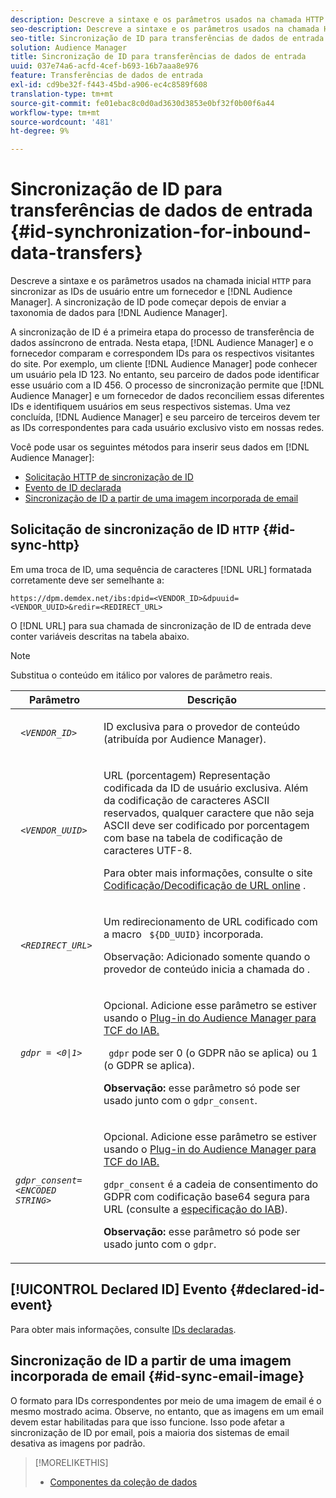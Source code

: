 ```yaml
---
description: Descreve a sintaxe e os parâmetros usados na chamada HTTP inicial para sincronizar as IDs de usuário entre um fornecedor e o Audience Manager. A sincronização de ID pode começar depois de enviar a taxonomia de dados para o Audience Manager.
seo-description: Descreve a sintaxe e os parâmetros usados na chamada HTTP inicial para sincronizar as IDs de usuário entre um fornecedor e o Audience Manager. A sincronização de ID pode começar depois de enviar a taxonomia de dados para o Audience Manager.
seo-title: Sincronização de ID para transferências de dados de entrada
solution: Audience Manager
title: Sincronização de ID para transferências de dados de entrada
uuid: 037e74a6-acfd-4cef-b693-16b7aaa8e976
feature: Transferências de dados de entrada
exl-id: cd9be32f-f443-45bd-a906-ec4c8589f608
translation-type: tm+mt
source-git-commit: fe01ebac8c0d0ad3630d3853e0bf32f0b00f6a44
workflow-type: tm+mt
source-wordcount: '481'
ht-degree: 9%

---
```


# Sincronização de ID para transferências de dados de entrada {#id-synchronization-for-inbound-data-transfers}

Descreve a sintaxe e os parâmetros usados na chamada inicial `HTTP` para sincronizar as IDs de usuário entre um fornecedor e [!DNL Audience Manager]. A sincronização de ID pode começar depois de enviar a taxonomia de dados para [!DNL Audience Manager].

A sincronização de ID é a primeira etapa do processo de transferência de dados assíncrono de entrada. Nesta etapa, [!DNL Audience Manager] e o fornecedor comparam e correspondem IDs para os respectivos visitantes do site. Por exemplo, um cliente [!DNL Audience Manager] pode conhecer um usuário pela ID 123. No entanto, seu parceiro de dados pode identificar esse usuário com a ID 456. O processo de sincronização permite que [!DNL Audience Manager] e um fornecedor de dados reconciliem essas diferentes IDs e identifiquem usuários em seus respectivos sistemas. Uma vez concluída, [!DNL Audience Manager] e seu parceiro de terceiros devem ter as IDs correspondentes para cada usuário exclusivo visto em nossas redes.

Você pode usar os seguintes métodos para inserir seus dados em [!DNL Audience Manager]:

* [Solicitação HTTP de sincronização de ID](../../../integration/sending-audience-data/batch-data-transfer-explained/id-sync-http.md#id-sync-http)
* [Evento de ID declarada](../../../integration/sending-audience-data/batch-data-transfer-explained/id-sync-http.md#declared-id-event)
* [Sincronização de ID a partir de uma imagem incorporada de email](../../../integration/sending-audience-data/batch-data-transfer-explained/id-sync-http.md#id-sync-email-image)

## Solicitação de sincronização de ID `HTTP` {#id-sync-http}

Em uma troca de ID, uma sequência de caracteres [!DNL URL] formatada corretamente deve ser semelhante a:

```
https://dpm.demdex.net/ibs:dpid=<VENDOR_ID>&dpuuid=<VENDOR_UUID>&redir=<REDIRECT_URL>
```

O [!DNL URL] para sua chamada de sincronização de ID de entrada deve conter variáveis descritas na tabela abaixo.

>[!NOTE]
>
>Substitua o conteúdo em itálico por valores de parâmetro reais.

<table id="table_EB9F4246E2A34ABB8ED06EA458EB186F"> 
 <thead> 
  <tr> 
   <th colname="col1" class="entry"> Parâmetro </th> 
   <th colname="col2" class="entry"> Descrição </th> 
  </tr> 
 </thead>
 <tbody> 
  <tr> 
   <td colname="col1"> <code> <i>&lt;VENDOR_ID&gt;</i> </code> </td> 
   <td colname="col2"> <p>ID exclusiva para o provedor de conteúdo (atribuída por <span class="keyword"> Audience Manager</span>). </p> </td> 
  </tr> 
  <tr> 
   <td colname="col1"> <code> <i>&lt;VENDOR_UUID&gt;</i> </code> </td> 
   <td colname="col2"> <p>URL (porcentagem) Representação codificada da ID de usuário exclusiva. Além da codificação de caracteres ASCII reservados, qualquer caractere que não seja ASCII deve ser codificado por porcentagem com base na tabela de codificação de caracteres UTF-8. </p> <p>Para obter mais informações, consulte o site <a href="https://www.url-encode-decode.com" format="http" scope="external"> Codificação/Decodificação de URL online</a> . </p> </td> 
  </tr> 
  <tr> 
   <td colname="col1"> <code> <i>&lt;REDIRECT_URL&gt;</i> </code> </td> 
   <td colname="col2"> <p>Um redirecionamento de URL codificado com a macro <code> ${DD_UUID}</code> incorporada. </p> <p>Observação:  Adicionado somente quando o provedor de conteúdo inicia a chamada do . </p> </td> 
  </tr> 
  <tr> 
   <td colname="col1"> <code> <i>gdpr = &lt;0|1&gt;</i> </code> </td> 
   <td colname="col2"> <p>Opcional. Adicione esse parâmetro se estiver usando o <a href="../../../overview/data-security-and-privacy/aam-iab-plugin.md">Plug-in do Audience Manager para TCF do IAB.</a></p> <p><code> gdpr</code> pode ser 0 (o GDPR não se aplica) ou 1 (o GDPR se aplica). </p> <p> <b>Observação:</b> esse parâmetro só pode ser usado junto com o  <code>gdpr_consent</code>.</p></td> 
  </tr> 
  <tr> 
   <td colname="col1"> <code><i>gdpr_consent=&lt;ENCODED STRING&gt;</i> </code> </td> 
   <td colname="col2"> <p>Opcional. Adicione esse parâmetro se estiver usando o <a href="../../../overview/data-security-and-privacy/aam-iab-plugin.md">Plug-in do Audience Manager para TCF do IAB.</a></p> <p><code>gdpr_consent</code> é a cadeia de consentimento do GDPR com codificação base64 segura para URL (consulte a <a href="https://github.com/InteractiveAdvertisingBureau/GDPR-Transparency-and-Consent-Framework/blob/master/URL-based%20Consent%20Passing_%20Framework%20Guidance.md#specifications" format="http" scope="external"> especificação do IAB</a>). </p> <p> <b>Observação:</b> esse parâmetro só pode ser usado junto com o  <code>gdpr</code>.</p> </td> 
  </tr> 
 </tbody> 
</table>

## [!UICONTROL Declared ID] Evento {#declared-id-event}

Para obter mais informações, consulte [IDs declaradas](../../../features/declared-ids.md).

## Sincronização de ID a partir de uma imagem incorporada de email {#id-sync-email-image}

O formato para IDs correspondentes por meio de uma imagem de email é o mesmo mostrado acima. Observe, no entanto, que as imagens em um email devem estar habilitadas para que isso funcione. Isso pode afetar a sincronização de ID por email, pois a maioria dos sistemas de email desativa as imagens por padrão.

>[!MORELIKETHIS]
>
>* [Componentes da coleção de dados](../../../reference/system-components/components-data-collection.md)

